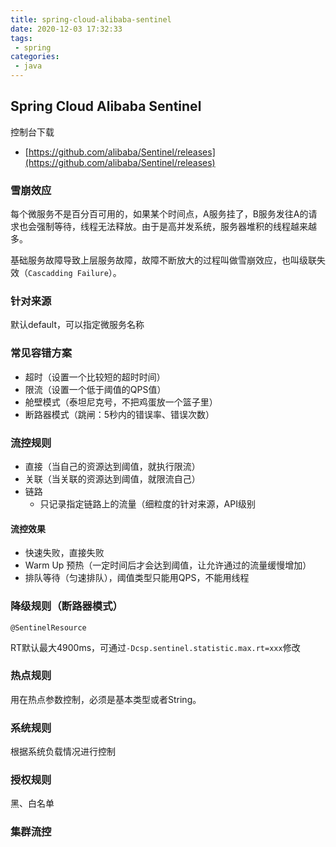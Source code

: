 ```yaml
---
title: spring-cloud-alibaba-sentinel
date: 2020-12-03 17:32:33
tags:
 - spring
categories:
 - java
---
```


## Spring Cloud Alibaba Sentinel

控制台下载 

* [https://github.com/alibaba/Sentinel/releases](https://github.com/alibaba/Sentinel/releases)

### 雪崩效应

每个微服务不是百分百可用的，如果某个时间点，A服务挂了，B服务发往A的请求也会强制等待，线程无法释放。由于是高并发系统，服务器堆积的线程越来越多。

基础服务故障导致上层服务故障，故障不断放大的过程叫做雪崩效应，也叫级联失效（`Cascadding Failure`）。

### 针对来源

默认default，可以指定微服务名称

### 常见容错方案

* 超时（设置一个比较短的超时时间）
* 限流（设置一个低于阈值的QPS值）
* 舱壁模式（泰坦尼克号，不把鸡蛋放一个篮子里）
* 断路器模式（跳闸：5秒内的错误率、错误次数）

### 流控规则

* 直接（当自己的资源达到阈值，就执行限流）
* 关联（当关联的资源达到阈值，就限流自己）
* 链路
  * 只记录指定链路上的流量（细粒度的针对来源，API级别

#### 流控效果

* 快速失败，直接失败
* Warm Up 预热（一定时间后才会达到阈值，让允许通过的流量缓慢增加）
* 排队等待（匀速排队），阈值类型只能用QPS，不能用线程

### 降级规则（断路器模式）

`@SentinelResource`

RT默认最大4900ms，可通过`-Dcsp.sentinel.statistic.max.rt=xxx`修改

### 热点规则

用在热点参数控制，必须是基本类型或者String。

### 系统规则

根据系统负载情况进行控制

### 授权规则

黑、白名单

### 集群流控





